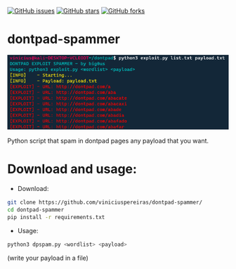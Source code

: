 [![GitHub issues](https://img.shields.io/github/issues/viniciuspereiras/dontpad-spammer)](https://github.com/viniciuspereiras/dontpad-spammer/issues)
[![GitHub stars](https://img.shields.io/github/stars/viniciuspereiras/dontpad-spammer)](https://github.com/viniciuspereiras/dontpad-spammer/stargazers)
[![GitHub forks](https://img.shields.io/github/forks/viniciuspereiras/dontpad-spammer)](https://github.com/viniciuspereiras/dontpad-spammer/network)

# dontpad-spammer
![alt text](https://github.com/viniciuspereiras/dontpad-spammer/blob/main/print.png)

Python script that spam in dontpad pages any payload that you want.
# Download and usage:
- Download:
```bash
git clone https://github.com/viniciuspereiras/dontpad-spammer/ 
cd dontpad-spammer 
pip install -r requirements.txt
```
- Usage:
```bash
python3 dpspam.py <wordlist> <payload>
```
(write your payload in a file)
